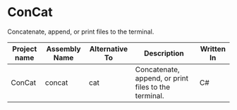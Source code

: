 # ConCat
Concatenate, append, or print files to the terminal.

| Project name | Assembly Name | Alternative To | Description | Written  In |
|-|-|-|-|-|
| ConCat | concat | cat | Concatenate, append, or print files to the terminal. | C# |
